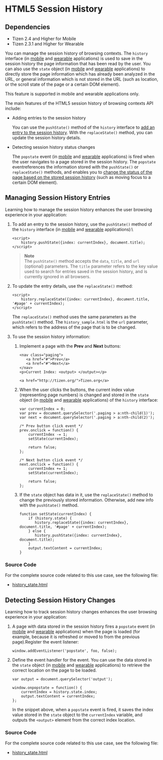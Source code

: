 # HTML5 Session History

## Dependencies

- Tizen 2.4 and Higher for Mobile
- Tizen 2.3.1 and Higher for Wearable

You can manage the session history of browsing contexts. The `history` interface (in [mobile](http://www.w3.org/TR/2014/REC-html5-20141028/browsers.html#the-history-interface) and [wearable](http://www.w3.org/TR/2014/CR-html5-20140429/browsers.html#the-history-interface) applications) is used to save in the session history the page information that has been read by the user. You can also use the `state` object (in [mobile](http://www.w3.org/TR/2014/REC-html5-20141028/browsers.html#state-object) and [wearable](http://www.w3.org/TR/2014/CR-html5-20140429/browsers.html#state-object) applications) to directly store the page information which has already been analyzed in the URL, or general information which is not stored in the URL (such as location, or the scroll state of the page or a certain DOM element).

This feature is supported in mobile and wearable applications only.

The main features of the HTML5 session history of browsing contexts API include:

- Adding entries to the session history

  You can use the `pushState()` method of the `history` interface to [add an entry to the session history](./w3c/ui/session-history-w.md#Managing_Session_History). With the `replaceState()` method, you can update the session history details.

- Detecting session history status changes

  The `popstate` event (in [mobile](http://www.w3.org/TR/2014/REC-html5-20141028/browsers.html#event-popstate) and [wearable](http://www.w3.org/TR/2014/CR-html5-20140429/browsers.html#event-popstate) applications) is fired when the user navigates to a page stored in the session history. The `popstate` eventreferences the information stored with the `pushState()` or `replaceState()` methods, and enables you to [change the status of the page based on the stored session history](./w3c/ui/session-history-w.md#Detecting_Session_History) (such as moving focus to a certain DOM element).

## Managing Session History Entries

Learning how to manage the session history enhances the user browsing experience in your application:

1. To add an entry to the session history, use the `pushState()` method of the `history` interface (in [mobile](http://www.w3.org/TR/2014/REC-html5-20141028/browsers.html#the-history-interface) and [wearable](http://www.w3.org/TR/2014/CR-html5-20140429/browsers.html#the-history-interface) applications):\

   ```
   <script>
       history.pushState({index: currentIndex}, document.title);
   </script>
   ```

	> **Note**	
	> The `pushState()` method accepts the `data`, `title`, and `url` (optional) parameters. The `title` parameter refers to the key value used to search for entries saved in the session history, and is currently ignored in all browsers.

2. To update the entry details, use the `replaceState()` method:

   ```
   <script>
       history.replaceState({index: currentIndex}, document.title, '#page' + currentIndex);
   </script>
   ```

   The `replaceState()` method uses the same parameters as the `pushState()` method. The `history_sample.html` is the `url` parameter, which refers to the address of the page that is to be changed.

3. To use the session history information:

   1. Implement a page with the **Prev** and **Next** buttons:

      ```
      <nav class="paging">
         <a href="#">Prev</a>
         <a href="#">Next</a>
      </nav>
      <p>Current Index: <output> </output></p>

      <a href="http://tizen.org/">Tizen.org</a>
      ```

   2. When the user clicks the buttons, the current index value (representing page numbers) is changed and stored in the `state` object (in [mobile](http://www.w3.org/TR/2014/REC-html5-20141028/browsers.html#state-object) and [wearable](http://www.w3.org/TR/2014/CR-html5-20140429/browsers.html#state-object) applications) of the `history` interface:

      ```
      var currentIndex = 0;
      var prev = document.querySelector('.paging > a:nth-child(1)');
      var next = document.querySelector('.paging > a:nth-child(2)');

      /* Prev button click event */
      prev.onclick = function() {
          currentIndex -= 1;
          setState(currentIndex);

          return false;
      };

      /* Next button click event */
      next.onclick = function() {
          currentIndex += 1;
          setState(currentIndex);

          return false;
      };
      ```

   3. If the `state` object has data in it, use the `replaceState()` method to change the previously stored information. Otherwise, add new info with the `pushState()` method.

      ```
      function setState(currentIndex) {
          if (history.state) {
             history.replaceState({index: currentIndex}, document.title, '#page' + currentIndex);
          } else {
             history.pushState({index: currentIndex}, document.title);
          }
          output.textContent = currentIndex;
      }
      ```

### Source Code

For the complete source code related to this use case, see the following file:

- [history_state.html](http://download.tizen.org/misc/examples/w3c_html5/communication/html5_the_session_history_of_browsing_contexts)

## Detecting Session History Changes

Learning how to track session history changes enhances the user browsing experience in your application: 

1. A page with data stored in the session history fires a `popstate` event (in [mobile](http://www.w3.org/TR/2014/REC-html5-20141028/browsers.html#event-popstate) and [wearable](http://www.w3.org/TR/2014/CR-html5-20140429/browsers.html#event-popstate) applications) when the page is loaded (for example, because it is refreshed or moved to from the previous page).Register the event listener:

   ```
   window.addEventListener('popstate', foo, false);
   ```

2. Define the event handler for the event. You can use the data stored in the `state` object (in [mobile](http://www.w3.org/TR/2014/REC-html5-20141028/browsers.html#state-object) and [wearable](http://www.w3.org/TR/2014/CR-html5-20140429/browsers.html#state-object) applications) to retrieve the correct location on the page to be loaded.

   ```
   var output = document.querySelector('output');

   window.onpopstate = function() {
       currentIndex = history.state.index;
       output.textContent = currentIndex;
   };
   ```

   In the snippet above, when a `popstate` event is fired, it saves the index value stored in the `state` object to the `currentIndex` variable, and outputs the `<output>` element from the correct index location.

### Source Code

For the complete source code related to this use case, see the following file:

- [history_state.html](http://download.tizen.org/misc/examples/w3c_html5/communication/html5_the_session_history_of_browsing_contexts)